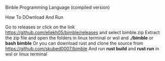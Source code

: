 Binble Programming Language (compiled version) 

How To DOwnload And Run

Go to releases or click on the link https://github.com/eliekh05/bimble/releases and select bimble.zip 
Extract the zip file and open the folders in linux terminal or wsl and **./bimble** or **bash bimble**
Or you can download rust and clone the source from https://github.com/skubed0007/bimble 
And run **rust build** and **rust run** in wsl or linux terminal
